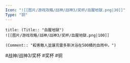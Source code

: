 ```yaml
---
Icon: "![[图片/游戏攻略/战神/战神3/奖杯/血腥地獄.png|30]]"
Type: "铜"
---
```

```ad-common-bronze-trophy
title: (Title:: "血腥地獄")
![[图片/游戏攻略/战神/战神3/奖杯/血腥地獄.png|100]]

(Comment:: "殺害敵人並讓克雷多斯沐浴在500桶的血雨中。")
```

#战神/战神3/奖杯 #奖杯 #铜
